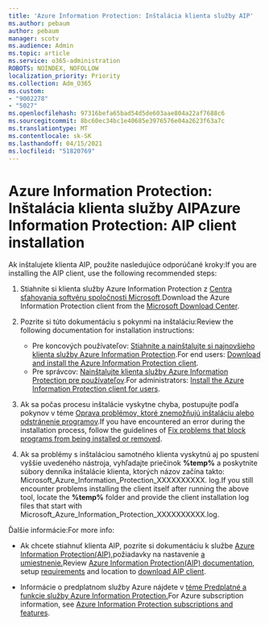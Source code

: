 ```yaml
---
title: 'Azure Information Protection: Inštalácia klienta služby AIP'
ms.author: pebaum
author: pebaum
manager: scotv
ms.audience: Admin
ms.topic: article
ms.service: o365-administration
ROBOTS: NOINDEX, NOFOLLOW
localization_priority: Priority
ms.collection: Adm_O365
ms.custom:
- "9002278"
- "5027"
ms.openlocfilehash: 97316befa65bad54d5de603aae804a22af7688c6
ms.sourcegitcommit: 8bc60ec34bc1e40685e3976576e04a2623f63a7c
ms.translationtype: MT
ms.contentlocale: sk-SK
ms.lasthandoff: 04/15/2021
ms.locfileid: "51820769"
---
```

# <a name="azure-information-protection-aip-client-installation"></a><span data-ttu-id="e8b13-102">Azure Information Protection: Inštalácia klienta služby AIP</span><span class="sxs-lookup"><span data-stu-id="e8b13-102">Azure Information Protection: AIP client installation</span></span>

<span data-ttu-id="e8b13-103">Ak inštalujete klienta AIP, použite nasledujúce odporúčané kroky:</span><span class="sxs-lookup"><span data-stu-id="e8b13-103">If you are installing the AIP client, use the following recommended steps:</span></span>

1. <span data-ttu-id="e8b13-104">Stiahnite si klienta služby Azure Information Protection z [Centra sťahovania softvéru spoločnosti Microsoft](https://www.microsoft.com/download/details.aspx?id=53018).</span><span class="sxs-lookup"><span data-stu-id="e8b13-104">Download the Azure Information Protection client from the [Microsoft Download Center](https://www.microsoft.com/download/details.aspx?id=53018).</span></span>

2. <span data-ttu-id="e8b13-105">Pozrite si túto dokumentáciu s pokynmi na inštaláciu:</span><span class="sxs-lookup"><span data-stu-id="e8b13-105">Review the following documentation for installation instructions:</span></span>

    - <span data-ttu-id="e8b13-106">Pre koncových používateľov: [Stiahnite a nainštalujte si najnovšieho klienta služby Azure Information Protection](https://docs.microsoft.com/azure/information-protection/rms-client/install-client-app).</span><span class="sxs-lookup"><span data-stu-id="e8b13-106">For end users: [Download and install the Azure Information Protection client](https://docs.microsoft.com/azure/information-protection/rms-client/install-client-app).</span></span>
    - <span data-ttu-id="e8b13-107">Pre správcov: [Nainštalujte klienta služby Azure Information Protection pre používateľov](https://docs.microsoft.com/azure/information-protection/rms-client/client-admin-guide-install).</span><span class="sxs-lookup"><span data-stu-id="e8b13-107">For administrators: [Install the Azure Information Protection client for users](https://docs.microsoft.com/azure/information-protection/rms-client/client-admin-guide-install).</span></span>

3. <span data-ttu-id="e8b13-108">Ak sa počas procesu inštalácie vyskytne chyba, postupujte podľa pokynov v téme [Oprava problémov, ktoré znemožňujú inštaláciu alebo odstránenie programov](https://support.microsoft.com/help/17588/windows-fix-problems-that-block-programs-being-installed-or-removed).</span><span class="sxs-lookup"><span data-stu-id="e8b13-108">If you have encountered an error during the installation process, follow the guidelines of [Fix problems that block programs from being installed or removed](https://support.microsoft.com/help/17588/windows-fix-problems-that-block-programs-being-installed-or-removed).</span></span>

4. <span data-ttu-id="e8b13-109">Ak sa problémy s inštaláciou samotného klienta vyskytnú aj po spustení vyššie uvedeného nástroja, vyhľadajte priečinok **%temp%** a poskytnite súbory denníka inštalácie klienta, ktorých názov začína takto: Microsoft_Azure_Information_Protection_XXXXXXXXXX. log.</span><span class="sxs-lookup"><span data-stu-id="e8b13-109">If you still encounter problems installing the client itself after running the above tool, locate the **%temp%** folder and provide the client installation log files that start with Microsoft_Azure_Information_Protection_XXXXXXXXXX.log.</span></span>

<span data-ttu-id="e8b13-110">Ďalšie informácie:</span><span class="sxs-lookup"><span data-stu-id="e8b13-110">For more info:</span></span>

- <span data-ttu-id="e8b13-111">Ak chcete stiahnuť klienta AIP, [](https://docs.microsoft.com/azure/information-protection/get-started/requirements) pozrite si dokumentáciu k službe [Azure Information Protection(AIP),](https://docs.microsoft.com/azure/information-protection/what-is-information-protection)požiadavky na nastavenie [a umiestnenie.](https://www.microsoft.com/download/details.aspx?id=53018)</span><span class="sxs-lookup"><span data-stu-id="e8b13-111">Review [Azure Information Protection(AIP) documentation](https://docs.microsoft.com/azure/information-protection/what-is-information-protection), setup [requirements](https://docs.microsoft.com/azure/information-protection/get-started/requirements) and location to [download AIP client](https://www.microsoft.com/download/details.aspx?id=53018).</span></span>

- <span data-ttu-id="e8b13-112">Informácie o predplatnom služby Azure nájdete v [téme Predplatné a funkcie služby Azure Information Protection.](https://azure.microsoft.com/pricing/details/information-protection)</span><span class="sxs-lookup"><span data-stu-id="e8b13-112">For Azure subscription information, see [Azure Information Protection subscriptions and features](https://azure.microsoft.com/pricing/details/information-protection).</span></span>
